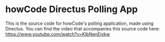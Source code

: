 howCode Directus Polling App
============================

This is the source code for howCode's polling application, made using Directus. You can find the video that accompanies this source code here: https://www.youtube.com/watch?v=KlbNenEivkw
